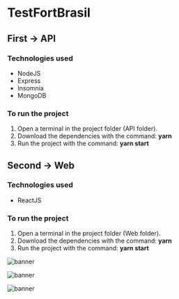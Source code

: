 # TestFortBrasil

## First -> API

### Technologies used
* NodeJS
* Express
* Insomnia
* MongoDB

### To run the project
1. Open a terminal in the project folder (API folder).
2. Download the dependencies with the command: **yarn**
3. Run the project with the command: **yarn start**

## Second -> Web

### Technologies used
* ReactJS

### To run the project
1. Open a terminal in the project folder (Web folder).
2. Download the dependencies with the command: **yarn**
3. Run the project with the command: **yarn start**


![banner](https://github.com/pauloteixeira01/TesteFortBrasil/blob/main/web/src/assets/tela1.png)

![banner](https://github.com/pauloteixeira01/TesteFortBrasil/blob/main/web/src/assets/tela2.png)

![banner](https://github.com/pauloteixeira01/TesteFortBrasil/blob/main/web/src/assets/tela3.png)
